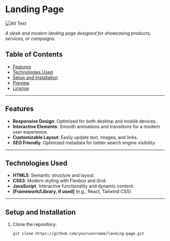 # Landing Page


![Alt Text](./https://github.com/ShiruvatiNarasimha/landing-page/blob/91c025de1552dc2eec7617c56d397e497b9f227d/Screenshot%20(198).png)

*A sleek and modern landing page designed for showcasing products, services, or campaigns.*

## Table of Contents

- [Features](#features)  
- [Technologies Used](#technologies-used)  
- [Setup and Installation](#setup-and-installation)  
- [Preview](#preview)  
- [License](#license)

---

## Features

- **Responsive Design**: Optimized for both desktop and mobile devices.  
- **Interactive Elements**: Smooth animations and transitions for a modern user experience.  
- **Customizable Layout**: Easily update text, images, and links.  
- **SEO Friendly**: Optimized metadata for better search engine visibility.

---

## Technologies Used

- **HTML5**: Semantic structure and layout.  
- **CSS3**: Modern styling with Flexbox and Grid.  
- **JavaScript**: Interactive functionality and dynamic content.  
- **[Framework/Library, if used]** (e.g., React, Tailwind CSS).

---

## Setup and Installation

1. Clone the repository:  
   ```bash
   git clone https://github.com/yourusername/landing-page.git
